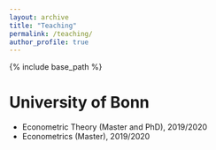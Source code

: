 ```yaml
---
layout: archive
title: "Teaching"
permalink: /teaching/
author_profile: true
---
```


{% include base_path %}

University of Bonn
==================
* Econometric Theory (Master and PhD), 2019/2020
* Econometrics (Master), 2019/2020
